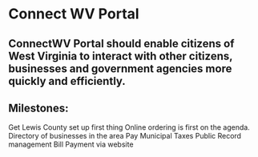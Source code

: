 # Connect WV Portal

## ConnectWV Portal should enable citizens of West Virginia to interact with other citizens, businesses and government agencies more quickly and efficiently.

## Milestones:
Get Lewis County set up first thing
Online ordering is first on the agenda.
Directory of businesses in the area
Pay Municipal Taxes
Public Record management
Bill Payment via website
